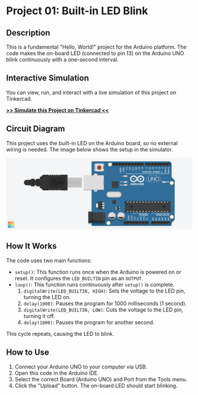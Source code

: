 # Project 01: Built-in LED Blink

## Description
This is a fundamental "Hello, World!" project for the Arduino platform. The code makes the on-board LED (connected to pin 13) on the Arduino UNO blink continuously with a one-second interval.

## Interactive Simulation
You can view, run, and interact with a live simulation of this project on Tinkercad.

[**>> Simulate this Project on Tinkercad <<**](https://www.tinkercad.com/things/6pEjhYBJHZ2-01-built-in-led-blink)

## Circuit Diagram
This project uses the built-in LED on the Arduino board, so no external wiring is needed. The image below shows the setup in the simulator.

![Arduino UNO Built-in LED Blink](01-Built-In-LED-Blink.png)


## How It Works
The code uses two main functions:
* `setup()`: This function runs once when the Arduino is powered on or reset. It configures the `LED_BUILTIN` pin as an `OUTPUT`.
* `loop()`: This function runs continuously after `setup()` is complete.
    1.  `digitalWrite(LED_BUILTIN, HIGH)`: Sets the voltage to the LED pin, turning the LED on.
    2.  `delay(1000)`: Pauses the program for 1000 milliseconds (1 second).
    3.  `digitalWrite(LED_BUILTIN, LOW)`: Cuts the voltage to the LED pin, turning it off.
    4.  `delay(1000)`: Pauses the program for another second.

This cycle repeats, causing the LED to blink.

## How to Use
1.  Connect your Arduino UNO to your computer via USB.
2.  Open this code in the Arduino IDE.
3.  Select the correct Board (Arduino UNO) and Port from the Tools menu.
4.  Click the "Upload" button. The on-board LED should start blinking.

